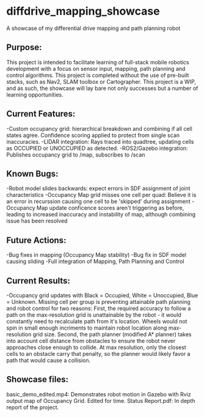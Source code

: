 # diffdrive_mapping_showcase
A showcase of my differential drive mapping and path planning robot


## Purpose:

This project is intended to facilitate learning of full-stack mobile robotics development with a focus on sensor input, mapping, path planning and control algorithms.
This project is completed without the use of pre-built stacks, such as Nav2, SLAM toolbox or Cartographer. 
This project is a WIP, and as such, the showcase will lay bare not only successes but a number of learning opportunities.


## Current Features:

-Custom occupancy grid: hierarchical breakdown and combining if all cell states agree. Confidence scoring applied to protect from single scan inaccuracies.
-LIDAR integration: Rays traced into quadtree, updating cells as OCCUPIED or UNOCCUPIED as detected. 
-ROS2/Gazebo integration: Publishes occupancy grid to /map, subscribes to /scan


## Known Bugs:

-Robot model slides backwards: expect errors in SDF assignment of joint characteristics
-Occupancy Map grid misses one cell per quad: Believe it is an error in recurssion causing one cell to be 'skipped' during assignment
-Occupancy Map update conficence scores aren't triggering as before, leading to increased inaccuracy and instability of map, although combining issue has been resolved


## Future Actions:

-Bug fixes in mapping (Occupancy Map stability)
-Bug fix in SDF model causing sliding
-Full integration of Mapping, Path Planning and Control


## Current Results: 

-Occupancy grid updates with Black = Occupied, White = Unoccupied, Blue = Unknown. Missing cell per group is preventing attainable path planning and robot control for two reasons: 
First, the required accuracy to follow a path on the max-resolution grid is unattainable by the robot - it would constantly need to recalculate path from it's location. Wheels would not 
spin in small enough incriments to maintain robot location along max-resolution grid size. Second, the path planner (modified A* planner) takes into account cell distance from obstacles to
ensure the robot never approaches close enough to collide. At max resolution, only the closest cells to an obstacle carry that penalty, so the planner would likely favor a path that would
cause a collision.


## Showcase files:

basic_demo_edited.mp4: Demonstrates robot motion in Gazebo with Rviz output map of Occupancy Grid. Edited for time.
Status Report.pdf: In depth report of the project.
